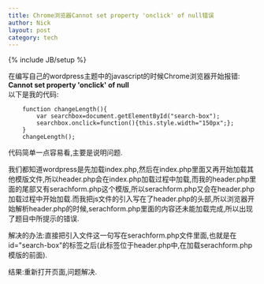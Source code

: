 ```yaml
---
title: Chrome浏览器Cannot set property 'onclick' of null错误
author: Nick
layout: post
category: tech
---
```

{% include JB/setup %}

在编写自己的wordpress主题中的javascript的时候Chrome浏览器开始报错:  **Cannot set property 'onclick' of null**  
以下是我的代码:

		function changeLength(){
			var searchbox=document.getElementById("search-box");
			searchbox.onclick=function(){this.style.width="150px";};	
		}
		changeLength();

代码简单一点容易看,主要是说明问题.

我们都知道wordpress是先加载index.php,然后在index.php里面又再开始加载其他模版文件,所以header.php会在index.php加载过程中加载,而我的header.php里面的尾部又有serachform.php这个模版,所以serachform.php又会在header.php加载过程中开始加载.而我把js文件的引入写在了header.php的头部,所以浏览器开始解析header.php的时候,serachform.php里面的内容还未能加载完成,所以出现了题目中所提示的错误.

解决的办法:直接把引入文件这一句写在serachform.php文件里面,也就是在id="search-box"的标签之后(此标签位于header.php中,在加载serachform.php模版的前面).

结果:重新打开页面,问题解决.